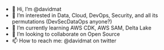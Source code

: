 - 👋 Hi, I’m @davidmat
- 👀 I’m interested in Data, Cloud, DevOps, Security, and all its permutations (DevSecDataOps anyone?)
- 🌱 I’m currently learning AWS CDK, AWS SAM, Delta Lake
- 💞️ I’m looking to collaborate on Open Source
- 📫 How to reach me: @davidmat on twitter

<!---
davidmat/davidmat is a ✨ special ✨ repository because its `README.md` (this file) appears on your GitHub profile.
You can click the Preview link to take a look at your changes.
--->
